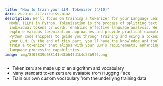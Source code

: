 ```yaml
---
title: "How to train your LLM: Tokenizer (4/10)"
date: 2023-05-31T21:39:59.838Z
description: We'll focus on training a tokenizer for your Language Learning
  Model (LLM) in Python. Tokenization is the process of splitting text into
  individual tokens or words, enabling effective language analysis. We'll
  explore various tokenization approaches and provide practical examples and
  Python code snippets to guide you through training and using a tokenizer in
  your LLM. By the end of this part, you'll have the knowledge and tools to
  train a tokenizer that aligns with your LLM's requirements, enhancing its
  language processing capabilities.
image: img/830f839d688141e38b64fd1b4c53b9f6.png
---
```

* T﻿okenizers are made up of an algorithm and vocabulary
* M﻿any standard tokenizers are available from Hugging Face
* Train our own custom vocabulary from the underlying training data